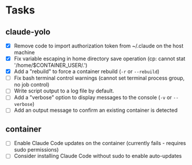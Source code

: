 # Tasks

## claude-yolo

- [x] Remove code to import authorization token from ~/.claude on the host machine
- [x] Fix variable escaping in home directory save operation (cp: cannot stat '/home/$CONTAINER_USER/.')
- [x] Add a "rebuild" to force a container rebuild (`-r` or `--rebuild`)
- [ ] Fix bash terminal control warnings (cannot set terminal process group, no job control)
- [ ] Write script output to a log file by default.
- [ ] Add a "verbose" option to display messages to the console (`-v` or `--verbose`)
- [ ] Add an output message to confirm an existing container is detected

## container

- [ ] Enable Claude Code updates on the container (currently fails - requires sudo permissions)
- [ ] Consider installing Claude Code without sudo to enable auto-updates